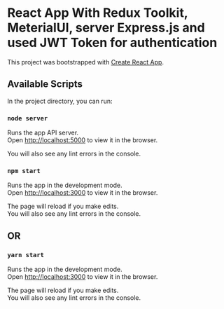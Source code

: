 # React App With Redux Toolkit, MeterialUI, server Express.js and used JWT Token for authentication

This project was bootstrapped with [Create React App](https://github.com/facebook/create-react-app).

## Available Scripts

In the project directory, you can run:

### `node server`

Runs the app API server.\
Open [http://localhost:5000](http://localhost:5000) to view it in the browser.

You will also see any lint errors in the console.


### `npm start`

Runs the app in the development mode.\
Open [http://localhost:3000](http://localhost:3000) to view it in the browser.

The page will reload if you make edits.\
You will also see any lint errors in the console.

## OR

### `yarn start`

Runs the app in the development mode.\
Open [http://localhost:3000](http://localhost:3000) to view it in the browser.

The page will reload if you make edits.\
You will also see any lint errors in the console.


